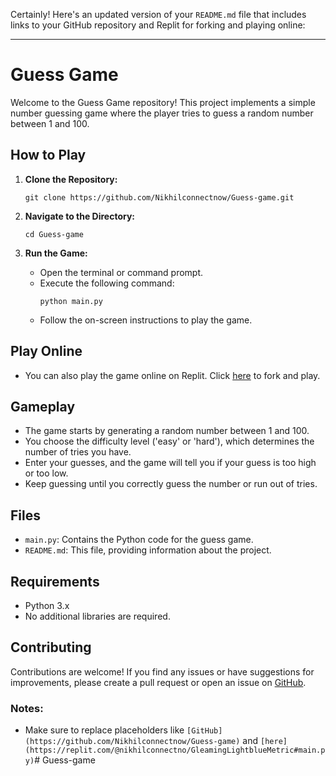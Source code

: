 Certainly! Here's an updated version of your `README.md` file that includes links to your GitHub repository and Replit for forking and playing online:

---

# Guess Game

Welcome to the Guess Game repository! This project implements a simple number guessing game where the player tries to guess a random number between 1 and 100.

## How to Play

1. **Clone the Repository:**
   ```
   git clone https://github.com/Nikhilconnectnow/Guess-game.git
   ```

2. **Navigate to the Directory:**
   ```
   cd Guess-game
   ```

3. **Run the Game:**
   - Open the terminal or command prompt.
   - Execute the following command:
     ```
     python main.py
     ```
   - Follow the on-screen instructions to play the game.

## Play Online

- You can also play the game online on Replit. Click [here](https://replit.com/@nikhilconnectno/GleamingLightblueMetric#main.py) to fork and play.

## Gameplay

- The game starts by generating a random number between 1 and 100.
- You choose the difficulty level ('easy' or 'hard'), which determines the number of tries you have.
- Enter your guesses, and the game will tell you if your guess is too high or too low.
- Keep guessing until you correctly guess the number or run out of tries.

## Files

- `main.py`: Contains the Python code for the guess game.
- `README.md`: This file, providing information about the project.

## Requirements

- Python 3.x
- No additional libraries are required.

## Contributing

Contributions are welcome! If you find any issues or have suggestions for improvements, please create a pull request or open an issue on [GitHub](https://github.com/Nikhilconnectnow/Guess-game).


### Notes:
- Make sure to replace placeholders like `[GitHub](https://github.com/Nikhilconnectnow/Guess-game)` and `[here](https://replit.com/@nikhilconnectno/GleamingLightblueMetric#main.py)`# Guess-game
